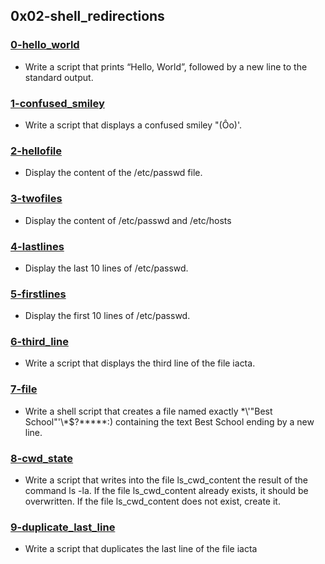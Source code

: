 ## 0x02-shell_redirections

### [0-hello_world](./0-hello_world)
* Write a script that prints “Hello, World”, followed by a new line to the standard output.

### [1-confused_smiley](./1-confused_smiley)
* Write a script that displays a confused smiley "(Ôo)'.

### [2-hellofile](./2-hellofile)
* Display the content of the /etc/passwd file.

### [3-twofiles](./3-twofiles)
* Display the content of /etc/passwd and /etc/hosts

### [4-lastlines](./4-lastlines)
* Display the last 10 lines of /etc/passwd.

### [5-firstlines](./5-firstlines)
* Display the first 10 lines of /etc/passwd.

### [6-third_line](./6-third_line)
* Write a script that displays the third line of the file iacta.

### [7-file](./7-file)
* Write a shell script that creates a file named exactly \*\\'"Best School"\'\\*$\?\*\*\*\*\*:) containing the text Best School ending by a new line.

### [8-cwd_state](./8-cwd_state)
* Write a script that writes into the file ls_cwd_content the result of the command ls -la. If the file ls_cwd_content already exists, it should be overwritten. If the file ls_cwd_content does not exist, create it.

### [9-duplicate_last_line](./9-duplicate_last_line)
* Write a script that duplicates the last line of the file iacta
